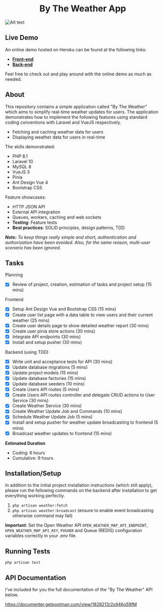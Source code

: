 <h1 align="center">
    By The Weather App
</h1>

![Alt text](https://drive.google.com/uc?export=view&id=1IMKnjjrg_RjHiKYXV3sZUtC0q5EOEjPk "BTW Welcome Page")

## Live Demo

An online demo hosted on Heroku can be found at the following links:

- [**Front-end**](https://bytheweather-84845ea2aa8d.herokuapp.com/)
- [**Back-end**](https://bytheweatherapi-7d0ff1f897e6.herokuapp.com/)

Feel free to check out and play around with the online demo as much as needed.

## About

This repository contains a simple application called "By The Weather" which aims to simplify real-time weather updates for users.
The application demonstrates how to implement the following features using standard coding conventions with Laravel and VueJS respectively.

- Fetching and caching weather data for users
- Displaying weather data for users in real-time

The skills demonstrated:

- PHP 8.1
- Laravel 10
- MySQL 8
- VueJS 3
- Pinia
- Ant Design Vue 4
- Bootstrap CSS

Feature showcases:

- HTTP JSON API
- External API integration
- Queues, workers, caching and web sockets
- **Testing**: Feature tests
- **Best practices**: SOLID principles, design patterns, TDD

<i><b>Note:</b> To keep things really simple and short, authentication and authorization have been avoided.
Also, for the same reason, multi-user scenario has been ignored.</i>

## Tasks

Planning

- [x] Review of project, creation, estimation of tasks and project setup (15 mins)

Frontend

- [x] Setup Ant Design Vue and Bootstrap CSS (15 mins)
- [x] Create user list page with a data table to view users and their current weather (25 mins)
- [x] Create user details page to show detailed weather report (30 mins)
- [x] Create user pinia store actions (30 mins)
- [x] Integrate API endpoints (30 mins)
- [x] Install and setup pusher (30 mins)

Backend (using TDD)

- [x] Write unit and acceptance tests for API (30 mins)
- [x] Update database migrations (5 mins)
- [x] Update project models (15 mins)
- [x] Update database factories (15 mins)
- [x] Update database seeders (10 mins)
- [x] Create Users API routes (5 mins)
- [x] Create Users API routes controller and delegate CRUD actions to User Service (30 mins)
- [x] Create Weather Service (30 mins)
- [x] Create Weather Update Job and Commands (10 mins)
- [x] Schedule Weather Update Job (5 mins)
- [x] Install and setup pusher for weather update broadcasting to frontend (5 mins)
- [x] Broadcast weather updates to frontend (15 mins)

**Estimated Duration**

- Coding: 6 hours
- Cumulative: 9 hours

## Installation/Setup

In addition to the initial project installation instructions (which still apply), please run the following commands on the backend after installation to get everything working perfectly.

1. `php artisan weather:fetch`
2. `php artisan weather:broadcast` (ensure to enable event broadcasting otherwise command may fail)

**Important**: Set the Open Weather API `OPEN_WEATHER_MAP_API_ENDPOINT`, `OPEN_WEATHER_MAP_API_KEY`, `PUSHER` and Queue (REDIS) configuration variables correctly in your .env file.

## Running Tests

    php artisan test

## API Documentation

I've included for you the full documentation of the "By The Weather" API below.

https://documenter.getpostman.com/view/1828213/2s946o59fM
